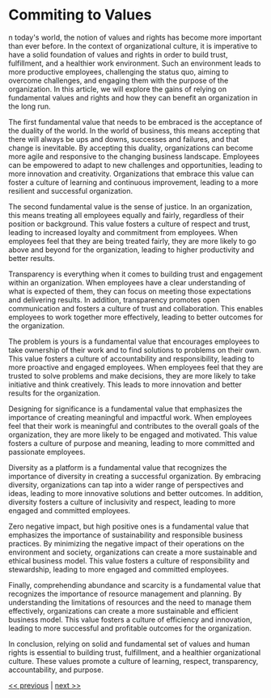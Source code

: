 # Commiting to Values

n today's world, the notion of values and rights has become more important than ever before. In the context of organizational culture, it is imperative to have a solid foundation of values and rights in order to build trust, fulfillment, and a healthier work environment. Such an environment leads to more productive employees, challenging the status quo, aiming to overcome challenges, and engaging them with the purpose of the organization. In this article, we will explore the gains of relying on fundamental values and rights and how they can benefit an organization in the long run.

The first fundamental value that needs to be embraced is the acceptance of the duality of the world. In the world of business, this means accepting that there will always be ups and downs, successes and failures, and that change is inevitable. By accepting this duality, organizations can become more agile and responsive to the changing business landscape. Employees can be empowered to adapt to new challenges and opportunities, leading to more innovation and creativity. Organizations that embrace this value can foster a culture of learning and continuous improvement, leading to a more resilient and successful organization.

The second fundamental value is the sense of justice. In an organization, this means treating all employees equally and fairly, regardless of their position or background. This value fosters a culture of respect and trust, leading to increased loyalty and commitment from employees. When employees feel that they are being treated fairly, they are more likely to go above and beyond for the organization, leading to higher productivity and better results.

Transparency is everything when it comes to building trust and engagement within an organization. When employees have a clear understanding of what is expected of them, they can focus on meeting those expectations and delivering results. In addition, transparency promotes open communication and fosters a culture of trust and collaboration. This enables employees to work together more effectively, leading to better outcomes for the organization.

The problem is yours is a fundamental value that encourages employees to take ownership of their work and to find solutions to problems on their own. This value fosters a culture of accountability and responsibility, leading to more proactive and engaged employees. When employees feel that they are trusted to solve problems and make decisions, they are more likely to take initiative and think creatively. This leads to more innovation and better results for the organization.

Designing for significance is a fundamental value that emphasizes the importance of creating meaningful and impactful work. When employees feel that their work is meaningful and contributes to the overall goals of the organization, they are more likely to be engaged and motivated. This value fosters a culture of purpose and meaning, leading to more committed and passionate employees.

Diversity as a platform is a fundamental value that recognizes the importance of diversity in creating a successful organization. By embracing diversity, organizations can tap into a wider range of perspectives and ideas, leading to more innovative solutions and better outcomes. In addition, diversity fosters a culture of inclusivity and respect, leading to more engaged and committed employees.

Zero negative impact, but high positive ones is a fundamental value that emphasizes the importance of sustainability and responsible business practices. By minimizing the negative impact of their operations on the environment and society, organizations can create a more sustainable and ethical business model. This value fosters a culture of responsibility and stewardship, leading to more engaged and committed employees.

Finally, comprehending abundance and scarcity is a fundamental value that recognizes the importance of resource management and planning. By understanding the limitations of resources and the need to manage them effectively, organizations can create a more sustainable and efficient business model. This value fosters a culture of efficiency and innovation, leading to more successful and profitable outcomes for the organization.

In conclusion, relying on solid and fundamental set of values and human rights is essential to building trust, fulfillment, and a healthier organizational culture. These values promote a culture of learning, respect, transparency, accountability, and purpose.

[<< previous](../chapter-3/8-your_worst_enemy_you.md) | [next >>](1-accepting_the_duality_of_the_world.md)
